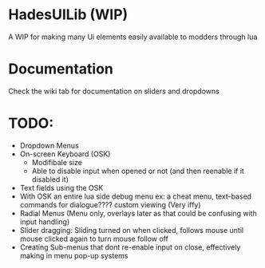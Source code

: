 # HadesUILib (WIP)
A WIP for making many Ui elements easily available to modders through lua
# Documentation
Check the wiki tab for documentation on sliders and dropdowns

# TODO:
* Dropdown Menus
* On-screen Keyboard (OSK)
  * Modifibale size
  * Able to disable input when opened or not (and then reenable if it disabled it)
* Text fields using the OSK
* With OSK an entire lua side debug menu ex: a cheat menu, text-based commands for dialogue???? custom viewing (Very iffy)
* Radial Menus (Menu only, overlays later as that could be confusing with input handling)
* Slider dragging: Sliding turned on when clicked, follows mouse until mouse clicked again to turn mouse follow off
* Creating Sub-menus that dont re-enable input on close, effectively making in menu pop-up systems
